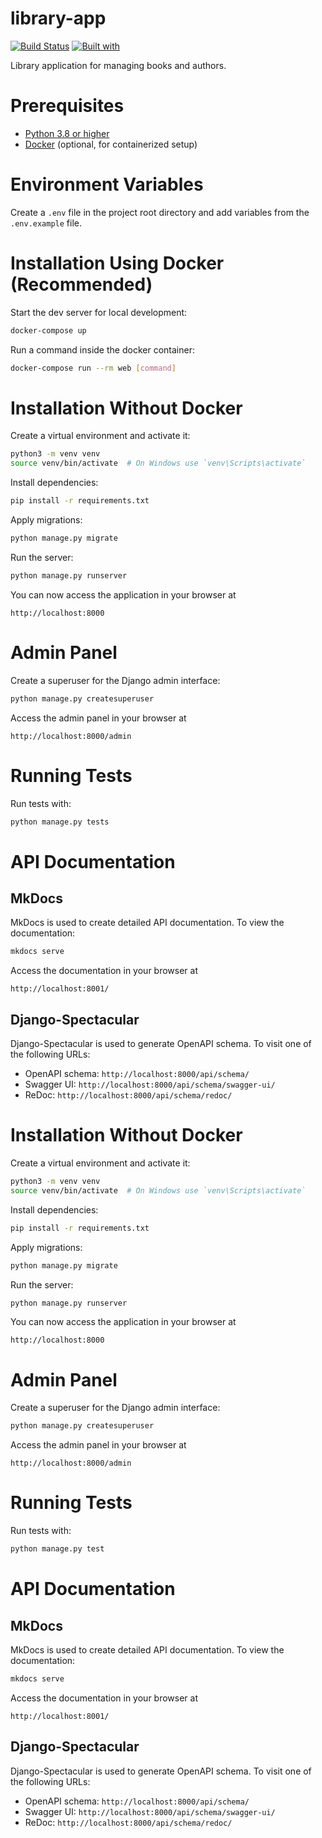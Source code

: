 # library-app

[![Build Status](https://travis-ci.org/soldatov-ss/library-app.svg?branch=master)](https://travis-ci.org/soldatov-ss/library-app)
[![Built with](https://img.shields.io/badge/Built_with-Cookiecutter_Django_Rest-F7B633.svg)](https://github.com/agconti/cookiecutter-django-rest)

Library application for managing books and authors.

# Prerequisites

- [Python 3.8 or higher](https://www.python.org/downloads/)
- [Docker](https://docs.docker.com/docker-for-mac/install/) (optional, for containerized setup)

# Environment Variables

Create a `.env` file in the project root directory and add variables from the `.env.example` file.


# Installation Using Docker (Recommended)

Start the dev server for local development:

```bash
docker-compose up
```

Run a command inside the docker container:

```bash
docker-compose run --rm web [command]
```

# Installation Without Docker

Create a virtual environment and activate it:
```bash
python3 -m venv venv
source venv/bin/activate  # On Windows use `venv\Scripts\activate`
```

Install dependencies:
```bash
pip install -r requirements.txt
```

Apply migrations:
```bash
python manage.py migrate
```

Run the server:
```bash
python manage.py runserver
```

You can now access the application in your browser at
```
http://localhost:8000
```

# Admin Panel

Create a superuser for the Django admin interface:
```bash
python manage.py createsuperuser
```

Access the admin panel in your browser at
```
http://localhost:8000/admin
```

# Running Tests

Run tests with:
```bash
python manage.py tests
```

# API Documentation

## MkDocs

MkDocs is used to create detailed API documentation. To view the documentation:
```bash
mkdocs serve
```

Access the documentation in your browser at
```
http://localhost:8001/
```

## Django-Spectacular

Django-Spectacular is used to generate OpenAPI schema. To visit one of the following URLs:
- OpenAPI schema: `http://localhost:8000/api/schema/`
- Swagger UI: `http://localhost:8000/api/schema/swagger-ui/`
- ReDoc: `http://localhost:8000/api/schema/redoc/`

# Installation Without Docker

Create a virtual environment and activate it:
```bash
python3 -m venv venv
source venv/bin/activate  # On Windows use `venv\Scripts\activate`
```

Install dependencies:
```bash
pip install -r requirements.txt
```

Apply migrations:
```bash
python manage.py migrate
```

Run the server:
```bash
python manage.py runserver
```

You can now access the application in your browser at
```
http://localhost:8000
```

# Admin Panel

Create a superuser for the Django admin interface:
```bash
python manage.py createsuperuser
```

Access the admin panel in your browser at
```
http://localhost:8000/admin
```

# Running Tests

Run tests with:
```bash
python manage.py test
```

# API Documentation

## MkDocs

MkDocs is used to create detailed API documentation. To view the documentation:
```bash
mkdocs serve
```

Access the documentation in your browser at
```
http://localhost:8001/
```

## Django-Spectacular

Django-Spectacular is used to generate OpenAPI schema. To visit one of the following URLs:
- OpenAPI schema: `http://localhost:8000/api/schema/`
- Swagger UI: `http://localhost:8000/api/schema/swagger-ui/`
- ReDoc: `http://localhost:8000/api/schema/redoc/`
